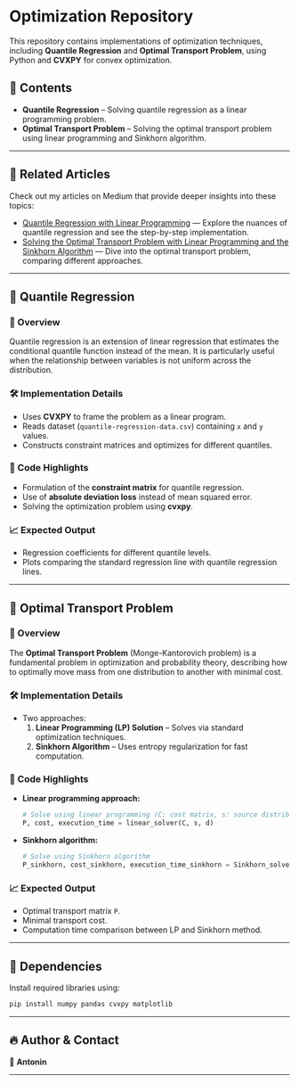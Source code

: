 # Optimization Repository

This repository contains implementations of optimization techniques, including **Quantile Regression** and **Optimal Transport Problem**, using Python and **CVXPY** for convex optimization.

## 📂 Contents

- **Quantile Regression** – Solving quantile regression as a linear programming problem.
- **Optimal Transport Problem** – Solving the optimal transport problem using linear programming and Sinkhorn algorithm.

---

## 📝 Related Articles

Check out my articles on Medium that provide deeper insights into these topics:

- [Quantile Regression with Linear Programming](https://medium.com/@antobezard/quantile-regression-with-linear-programming-2305d613cb5b) — Explore the nuances of quantile regression and see the step-by-step implementation.
- [Solving the Optimal Transport Problem with Linear Programming and the Sinkhorn Algorithm](https://medium.com/@antobezard/solving-the-optimal-transport-problem-with-linear-programming-and-the-sinkhorn-algorithm-a226a6baab6f) — Dive into the optimal transport problem, comparing different approaches.

---

## 🚀 Quantile Regression

### 📌 Overview
Quantile regression is an extension of linear regression that estimates the conditional quantile function instead of the mean. It is particularly useful when the relationship between variables is not uniform across the distribution.

### 🛠️ Implementation Details
- Uses **CVXPY** to frame the problem as a linear program.
- Reads dataset (`quantile-regression-data.csv`) containing `x` and `y` values.
- Constructs constraint matrices and optimizes for different quantiles.

### 📜 Code Highlights
- Formulation of the **constraint matrix** for quantile regression.
- Use of **absolute deviation loss** instead of mean squared error.
- Solving the optimization problem using **cvxpy**.

### 📈 Expected Output
- Regression coefficients for different quantile levels.
- Plots comparing the standard regression line with quantile regression lines.

---

## 🚀 Optimal Transport Problem

### 📌 Overview
The **Optimal Transport Problem** (Monge-Kantorovich problem) is a fundamental problem in optimization and probability theory, describing how to optimally move mass from one distribution to another with minimal cost.

### 🛠️ Implementation Details
- Two approaches:
  1. **Linear Programming (LP) Solution** – Solves via standard optimization techniques.
  2. **Sinkhorn Algorithm** – Uses entropy regularization for fast computation.

### 📜 Code Highlights
- **Linear programming approach:**
  ```python
  # Solve using linear programming (C: cost matrix, s: source distribution, d: target distribution)
  P, cost, execution_time = linear_solver(C, s, d)
  ```
- **Sinkhorn algorithm:**
  ```python
  # Solve using Sinkhorn algorithm
  P_sinkhorn, cost_sinkhorn, execution_time_sinkhorn = Sinkhorn_solver(C, s, d, epsilon=0.1, accuracy=0.01)
  ```
  
### 📈 Expected Output
- Optimal transport matrix `P`.
- Minimal transport cost.
- Computation time comparison between LP and Sinkhorn method.

---

## 📌 Dependencies

Install required libraries using:

```bash
pip install numpy pandas cvxpy matplotlib
```

---

## 🔥 Author & Contact
👤 **Antonin**  

---
